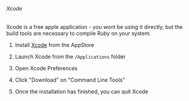 ###### Xcode
Xcode is a free apple application - you wont be using it directly, but the build tools are necessary to compile Ruby on your system.

1. Install [Xcode][xcode] from the AppStore

1. Launch Xcode from the `/Applications` folder

1. Open Xcode Preferences

1. Click "Download" on "Command Line Tools"

1. Once the installation has finished, you can quit Xcode

[xcode]: https://itunes.apple.com/us/app/Xcode/id497799835?mt=12 "Download Xcode from the AppStore"
